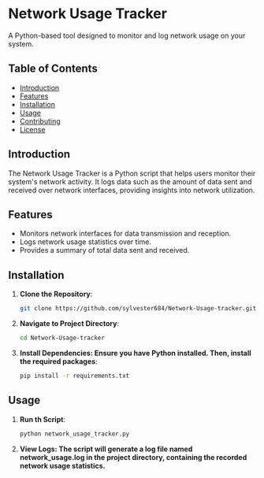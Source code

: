 # Network Usage Tracker

A Python-based tool designed to monitor and log network usage on your system.

## Table of Contents

- [Introduction](#introduction)
- [Features](#features)
- [Installation](#installation)
- [Usage](#usage)
- [Contributing](#contributing)
- [License](#license)

## Introduction

The Network Usage Tracker is a Python script that helps users monitor their system's network activity. It logs data such as the amount of data sent and received over network interfaces, providing insights into network utilization.

## Features

- Monitors network interfaces for data transmission and reception.
- Logs network usage statistics over time.
- Provides a summary of total data sent and received.

## Installation

1. **Clone the Repository**:
   ```bash
   git clone https://github.com/sylvester684/Network-Usage-tracker.git
2. **Navigate to Project Directory**:
   ```bash
   cd Network-Usage-tracker
3. **Install Dependencies: Ensure you have Python installed. Then, install the required packages**:
   ```bash
   pip install -r requirements.txt
## Usage

1. **Run th Script**:
   ```bash
   python network_usage_tracker.py
2. **View Logs: The script will generate a log file named network_usage.log in the project directory, containing the recorded network usage statistics.**
   
